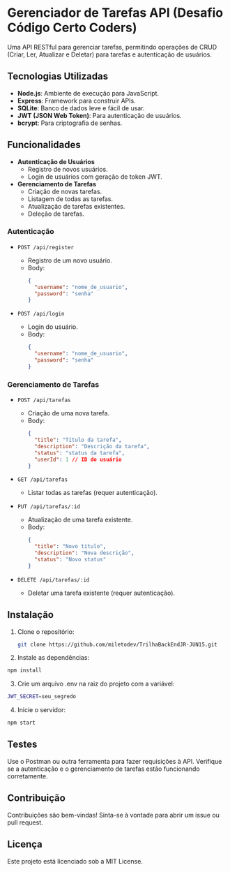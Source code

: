 # Gerenciador de Tarefas API (Desafio Código Certo Coders)

Uma API RESTful para gerenciar tarefas, permitindo operações de CRUD (Criar, Ler, Atualizar e Deletar) para tarefas e autenticação de usuários.

## Tecnologias Utilizadas

- **Node.js**: Ambiente de execução para JavaScript.
- **Express**: Framework para construir APIs.
- **SQLite**: Banco de dados leve e fácil de usar.
- **JWT (JSON Web Token)**: Para autenticação de usuários.
- **bcrypt**: Para criptografia de senhas.

## Funcionalidades

- **Autenticação de Usuários**
  - Registro de novos usuários.
  - Login de usuários com geração de token JWT.
- **Gerenciamento de Tarefas**
  - Criação de novas tarefas.
  - Listagem de todas as tarefas.
  - Atualização de tarefas existentes.
  - Deleção de tarefas.

### Autenticação

- `POST /api/register`
  - Registro de um novo usuário.
  - Body: 
    ```json
    {
      "username": "nome_de_usuario",
      "password": "senha"
    }
    ```

- `POST /api/login`
  - Login do usuário.
  - Body: 
    ```json
    {
      "username": "nome_de_usuario",
      "password": "senha"
    }
    ```

### Gerenciamento de Tarefas

- `POST /api/tarefas`
  - Criação de uma nova tarefa.
  - Body: 
    ```json
    {
      "title": "Título da tarefa",
      "description": "Descrição da tarefa",
      "status": "status da tarefa",
      "userId": 1 // ID do usuário
    }
    ```

- `GET /api/tarefas`
  - Listar todas as tarefas (requer autenticação).

- `PUT /api/tarefas/:id`
  - Atualização de uma tarefa existente.
  - Body: 
    ```json
    {
      "title": "Novo título",
      "description": "Nova descrição",
      "status": "Novo status"
    }
    ```

- `DELETE /api/tarefas/:id`
  - Deletar uma tarefa existente (requer autenticação).

## Instalação

1. Clone o repositório:
   ```bash
   git clone https://github.com/miletodev/TrilhaBackEndJR-JUN15.git

2. Instale as dependências:

  ```bash
npm install 
```

3. Crie um arquivo .env na raiz do projeto com a variável:

``` bash
JWT_SECRET=seu_segredo
```

4. Inicie o servidor:

```bash
npm start
```
## Testes
Use o Postman ou outra ferramenta para fazer requisições à API. Verifique se a autenticação e o gerenciamento de tarefas estão funcionando corretamente.

## Contribuição
Contribuições são bem-vindas! Sinta-se à vontade para abrir um issue ou pull request.

## Licença
Este projeto está licenciado sob a MIT License.